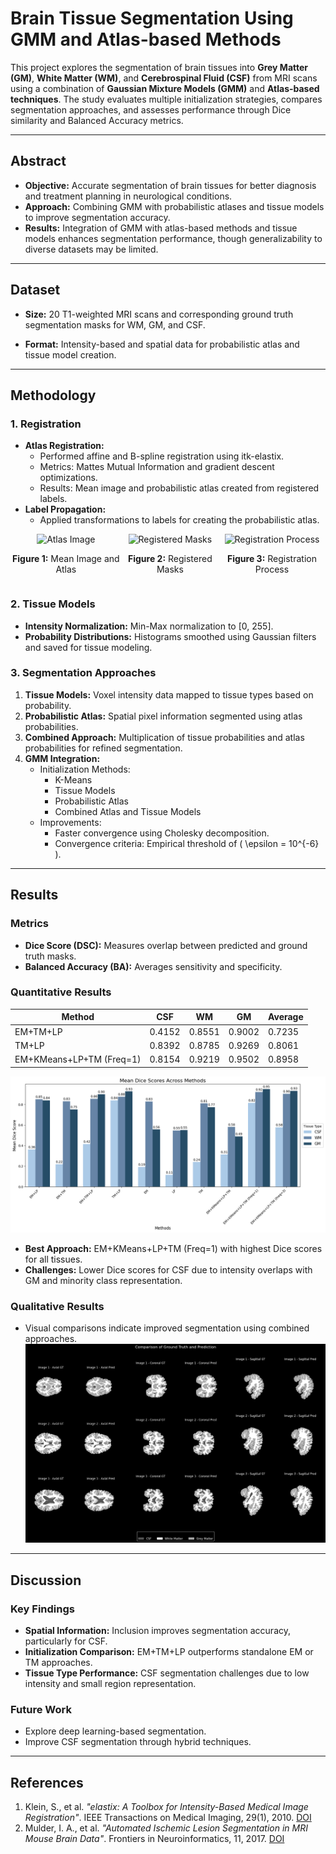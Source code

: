# Brain Tissue Segmentation Using GMM and Atlas-based Methods

This project explores the segmentation of brain tissues into **Grey Matter (GM)**, **White Matter (WM)**, and **Cerebrospinal Fluid (CSF)** from MRI scans using a combination of **Gaussian Mixture Models (GMM)** and **Atlas-based techniques**. The study evaluates multiple initialization strategies, compares segmentation approaches, and assesses performance through Dice similarity and Balanced Accuracy metrics.

---

## **Abstract**

- **Objective:** Accurate segmentation of brain tissues for better diagnosis and treatment planning in neurological conditions.
- **Approach:** Combining GMM with probabilistic atlases and tissue models to improve segmentation accuracy.
- **Results:** Integration of GMM with atlas-based methods and tissue models enhances segmentation performance, though generalizability to diverse datasets may be limited.

---

## **Dataset**
- **Size:** 20 T1-weighted MRI scans and corresponding ground truth segmentation masks for WM, GM, and CSF.

- **Format:** Intensity-based and spatial data for probabilistic atlas and tissue model creation.

---

## **Methodology**

### **1. Registration**
- **Atlas Registration:**
  - Performed affine and B-spline registration using itk-elastix.
  - Metrics: Mattes Mutual Information and gradient descent optimizations.
  - Results: Mean image and probabilistic atlas created from registered labels.
- **Label Propagation:**
  - Applied transformations to labels for creating the probabilistic atlas.
 
<div style="display: flex; justify-content: space-around;">
  <div style="text-align: center;">
    <img src="ATLAS.jpg" alt="Atlas Image" width="300"/>
    <p><b>Figure 1:</b> Mean Image and Atlas</p>
  </div>
  <div style="text-align: center;">
    <img src="Registered_Masks.jpg" alt="Registered Masks" width="300"/>
    <p><b>Figure 2:</b> Registered Masks</p>
  </div>
  <div style="text-align: center;">
    <img src="Registration.jgp.jpg" alt="Registration Process" width="300"/>
    <p><b>Figure 3:</b> Registration Process</p>
  </div>
</div>
    

### **2. Tissue Models**
- **Intensity Normalization:** Min-Max normalization to [0, 255].
- **Probability Distributions:** Histograms smoothed using Gaussian filters and saved for tissue modeling.

### **3. Segmentation Approaches**
1. **Tissue Models:** Voxel intensity data mapped to tissue types based on probability.
2. **Probabilistic Atlas:** Spatial pixel information segmented using atlas probabilities.
3. **Combined Approach:** Multiplication of tissue probabilities and atlas probabilities for refined segmentation.
4. **GMM Integration:**
   - Initialization Methods:
     - K-Means
     - Tissue Models
     - Probabilistic Atlas
     - Combined Atlas and Tissue Models
   - Improvements:
     - Faster convergence using Cholesky decomposition.
     - Convergence criteria: Empirical threshold of \( \epsilon = 10^{-6} \).

---

## **Results**

### **Metrics**
- **Dice Score (DSC):** Measures overlap between predicted and ground truth masks.
- **Balanced Accuracy (BA):** Averages sensitivity and specificity.

### **Quantitative Results**
| Method                  | CSF    | WM     | GM     | Average |
|-------------------------|--------|--------|--------|---------|
| EM+TM+LP                | 0.4152 | 0.8551 | 0.9002 | 0.7235  |
| TM+LP                   | 0.8392 | 0.8785 | 0.9269 | 0.8061  |
| EM+KMeans+LP+TM (Freq=1)| 0.8154 | 0.9219 | 0.9502 | 0.8958  |

![Quantitative Results](Result/Mean_dice_TABLE.png)

- **Best Approach:** EM+KMeans+LP+TM (Freq=1) with highest Dice scores for all tissues.
- **Challenges:** Lower Dice scores for CSF due to intensity overlaps with GM and minority class representation.

### **Qualitative Results**
- Visual comparisons indicate improved segmentation using combined approaches.
![Visual Comparison](Result/qualitative_comparison_em_kmeans_tm_lp_a.png)
---

## **Discussion**

### **Key Findings**
- **Spatial Information:** Inclusion improves segmentation accuracy, particularly for CSF.
- **Initialization Comparison:** EM+TM+LP outperforms standalone EM or TM approaches.
- **Tissue Type Performance:** CSF segmentation challenges due to low intensity and small region representation.

### **Future Work**
- Explore deep learning-based segmentation.
- Improve CSF segmentation through hybrid techniques.

---

## **References**
1. Klein, S., et al. *"elastix: A Toolbox for Intensity-Based Medical Image Registration"*. IEEE Transactions on Medical Imaging, 29(1), 2010. [DOI](https://doi.org/10.1109/TMI.2009.2035616)
2. Mulder, I. A., et al. *"Automated Ischemic Lesion Segmentation in MRI Mouse Brain Data"*. Frontiers in Neuroinformatics, 11, 2017. [DOI](https://doi.org/10.3389/fninf.2017.00003)

